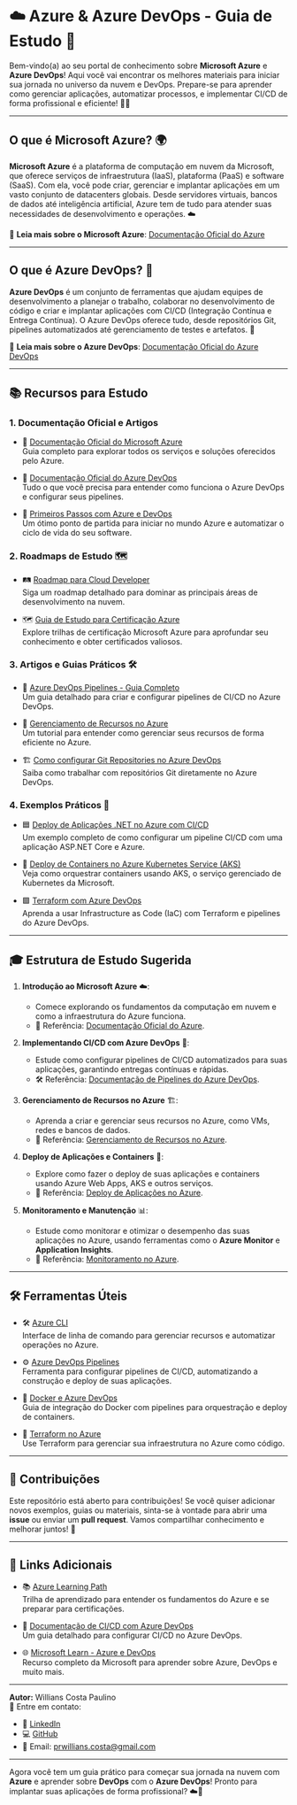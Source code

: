 

# ☁️ Azure & Azure DevOps - Guia de Estudo 🚀

Bem-vindo(a) ao seu portal de conhecimento sobre **Microsoft Azure** e **Azure DevOps**! Aqui você vai encontrar os melhores materiais para iniciar sua jornada no universo da nuvem e DevOps. Prepare-se para aprender como gerenciar aplicações, automatizar processos, e implementar CI/CD de forma profissional e eficiente! 🔧🌐

---

## O que é Microsoft Azure? 🌍

**Microsoft Azure** é a plataforma de computação em nuvem da Microsoft, que oferece serviços de infraestrutura (IaaS), plataforma (PaaS) e software (SaaS). Com ela, você pode criar, gerenciar e implantar aplicações em um vasto conjunto de datacenters globais. Desde servidores virtuais, bancos de dados até inteligência artificial, Azure tem de tudo para atender suas necessidades de desenvolvimento e operações. ☁️

🔗 **Leia mais sobre o Microsoft Azure**: [Documentação Oficial do Azure](https://docs.microsoft.com/azure/)

---

## O que é Azure DevOps? 🔄

**Azure DevOps** é um conjunto de ferramentas que ajudam equipes de desenvolvimento a planejar o trabalho, colaborar no desenvolvimento de código e criar e implantar aplicações com CI/CD (Integração Contínua e Entrega Contínua). O Azure DevOps oferece tudo, desde repositórios Git, pipelines automatizados até gerenciamento de testes e artefatos. 🔧

🔗 **Leia mais sobre o Azure DevOps**: [Documentação Oficial do Azure DevOps](https://docs.microsoft.com/azure/devops/)

---

## 📚 Recursos para Estudo

### 1. Documentação Oficial e Artigos

- 📖 [Documentação Oficial do Microsoft Azure](https://docs.microsoft.com/azure/)  
  Guia completo para explorar todos os serviços e soluções oferecidos pelo Azure.

- 📘 [Documentação Oficial do Azure DevOps](https://docs.microsoft.com/azure/devops/)  
  Tudo o que você precisa para entender como funciona o Azure DevOps e configurar seus pipelines.

- 📜 [Primeiros Passos com Azure e DevOps](https://docs.microsoft.com/azure/devops/user-guide/what-is-azure-devops)  
  Um ótimo ponto de partida para iniciar no mundo Azure e automatizar o ciclo de vida do seu software.

### 2. Roadmaps de Estudo 🗺️

- 🛤️ [Roadmap para Cloud Developer](https://roadmap.sh/devops)  
  Siga um roadmap detalhado para dominar as principais áreas de desenvolvimento na nuvem.

- 🗺️ [Guia de Estudo para Certificação Azure](https://docs.microsoft.com/learn/certifications/)  
  Explore trilhas de certificação Microsoft Azure para aprofundar seu conhecimento e obter certificados valiosos.

### 3. Artigos e Guias Práticos 🛠️

- 📝 [Azure DevOps Pipelines - Guia Completo](https://docs.microsoft.com/azure/devops/pipelines/?view=azure-devops)  
  Um guia detalhado para criar e configurar pipelines de CI/CD no Azure DevOps.

- 🔧 [Gerenciamento de Recursos no Azure](https://docs.microsoft.com/azure/azure-resource-manager/management/overview)  
  Um tutorial para entender como gerenciar seus recursos de forma eficiente no Azure.

- 🏗️ [Como configurar Git Repositories no Azure DevOps](https://docs.microsoft.com/azure/devops/repos/git/?view=azure-devops)  
  Saiba como trabalhar com repositórios Git diretamente no Azure DevOps.

### 4. Exemplos Práticos 📂

- 🟦 [Deploy de Aplicações .NET no Azure com CI/CD](https://github.com/Azure-Samples/azure-devops-dotnet-sample)  
  Um exemplo completo de como configurar um pipeline CI/CD com uma aplicação ASP.NET Core e Azure.

- 🔵 [Deploy de Containers no Azure Kubernetes Service (AKS)](https://github.com/Azure/aks)  
  Veja como orquestrar containers usando AKS, o serviço gerenciado de Kubernetes da Microsoft.

- 🟩 [Terraform com Azure DevOps](https://github.com/Azure-Terraform/terraform-azure-devops)  
  Aprenda a usar Infrastructure as Code (IaC) com Terraform e pipelines do Azure DevOps.

---

## 🎓 Estrutura de Estudo Sugerida

1. **Introdução ao Microsoft Azure** ☁️:  
   - Comece explorando os fundamentos da computação em nuvem e como a infraestrutura do Azure funciona.  
   - 📘 Referência: [Documentação Oficial do Azure](https://docs.microsoft.com/azure/).

2. **Implementando CI/CD com Azure DevOps** 🔧:  
   - Estude como configurar pipelines de CI/CD automatizados para suas aplicações, garantindo entregas contínuas e rápidas.  
   - 🛠️ Referência: [Documentação de Pipelines do Azure DevOps](https://docs.microsoft.com/azure/devops/pipelines/).

3. **Gerenciamento de Recursos no Azure** 🏗️:  
   - Aprenda a criar e gerenciar seus recursos no Azure, como VMs, redes e bancos de dados.  
   - 📖 Referência: [Gerenciamento de Recursos no Azure](https://docs.microsoft.com/azure/azure-resource-manager/management/overview).

4. **Deploy de Aplicações e Containers** 🚀:  
   - Explore como fazer o deploy de suas aplicações e containers usando Azure Web Apps, AKS e outros serviços.  
   - 📘 Referência: [Deploy de Aplicações no Azure](https://docs.microsoft.com/azure/app-service/).

5. **Monitoramento e Manutenção** 📊:  
   - Estude como monitorar e otimizar o desempenho das suas aplicações no Azure, usando ferramentas como o **Azure Monitor** e **Application Insights**.  
   - 📖 Referência: [Monitoramento no Azure](https://docs.microsoft.com/azure/azure-monitor/).

---

## 🛠️ Ferramentas Úteis

- 🛠️ [Azure CLI](https://docs.microsoft.com/cli/azure/)  
  Interface de linha de comando para gerenciar recursos e automatizar operações no Azure.

- ⚙️ [Azure DevOps Pipelines](https://docs.microsoft.com/azure/devops/pipelines/)  
  Ferramenta para configurar pipelines de CI/CD, automatizando a construção e deploy de suas aplicações.

- 🐳 [Docker e Azure DevOps](https://docs.microsoft.com/azure/devops/pipelines/ecosystems/containers/)  
  Guia de integração do Docker com pipelines para orquestração e deploy de containers.

- 🐘 [Terraform no Azure](https://docs.microsoft.com/azure/developer/terraform/)  
  Use Terraform para gerenciar sua infraestrutura no Azure como código.

---

## 🤝 Contribuições

Este repositório está aberto para contribuições! Se você quiser adicionar novos exemplos, guias ou materiais, sinta-se à vontade para abrir uma **issue** ou enviar um **pull request**. Vamos compartilhar conhecimento e melhorar juntos! 🚀

---

## 🔗 Links Adicionais

- 📚 [Azure Learning Path](https://docs.microsoft.com/learn/paths/azure-fundamentals/)  
  Trilha de aprendizado para entender os fundamentos do Azure e se preparar para certificações.

- 📖 [Documentação de CI/CD com Azure DevOps](https://docs.microsoft.com/azure/devops/pipelines/)  
  Um guia detalhado para configurar CI/CD no Azure DevOps.

- 🌐 [Microsoft Learn - Azure e DevOps](https://docs.microsoft.com/learn/)  
  Recurso completo da Microsoft para aprender sobre Azure, DevOps e muito mais.

---

**Autor:** Willians Costa Paulino  
📧 Entre em contato:  
- 💼 [LinkedIn](https://www.linkedin.com/in/willianscostapaulino)  
- 💻 [GitHub](https://github.com/seu-usuario)  
- 📧 Email: prwillians.costa@gmail.com

---

Agora você tem um guia prático para começar sua jornada na nuvem com **Azure** e aprender sobre **DevOps** com o **Azure DevOps**! Pronto para implantar suas aplicações de forma profissional? ☁️🚀
